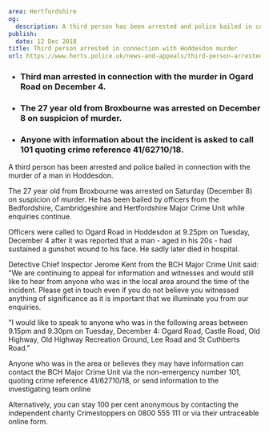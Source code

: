 ```yaml
area: Hertfordshire
og:
  description: A third person has been arrested and police bailed in connection with the murder of a man in Hoddesdon.
publish:
  date: 12 Dec 2018
title: Third person arrested in connection with Hoddesdon murder
url: https://www.herts.police.uk/news-and-appeals/third-person-arrested-in-connection-with-hoddesdon-murder-2213k
```

* ### Third man arrested in connection with the murder in Ogard Road on December 4.

 * ### The 27 year old from Broxbourne was arrested on December 8 on suspicion of murder.

 * ### Anyone with information about the incident is asked to call 101 quoting crime reference 41/62710/18.

A third person has been arrested and police bailed in connection with the murder of a man in Hoddesdon.

The 27 year old from Broxbourne was arrested on Saturday (December 8) on suspicion of murder. He has been bailed by officers from the Bedfordshire, Cambridgeshire and Hertfordshire Major Crime Unit while enquiries continue.

Officers were called to Ogard Road in Hoddesdon at 9.25pm on Tuesday, December 4 after it was reported that a man - aged in his 20s - had sustained a gunshot wound to his face. He sadly later died in hospital.

Detective Chief Inspector Jerome Kent from the BCH Major Crime Unit said: "We are continuing to appeal for information and witnesses and would still like to hear from anyone who was in the local area around the time of the incident. Please get in touch even if you do not believe you witnessed anything of significance as it is important that we illuminate you from our enquiries.

"I would like to speak to anyone who was in the following areas between 9.15pm and 9.30pm on Tuesday, December 4: Ogard Road, Castle Road, Old Highway, Old Highway Recreation Ground, Lee Road and St Cuthberts Road."

Anyone who was in the area or believes they may have information can contact the BCH Major Crime Unit via the non-emergency number 101, quoting crime reference 41/62710/18, or send information to the investigating team online

Alternatively, you can stay 100 per cent anonymous by contacting the independent charity Crimestoppers on 0800 555 111 or via their untraceable online form.
